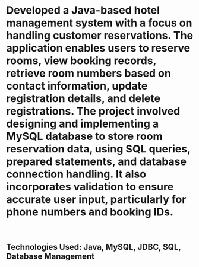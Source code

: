 <h1>Developed a Java-based hotel management system with a focus on handling customer reservations. The application enables users to reserve rooms, view booking records, retrieve room numbers based on contact information, update registration details, and delete registrations. The project involved designing and implementing a MySQL database to store room reservation data, using SQL queries, prepared statements, and database connection handling. It also incorporates validation to ensure accurate user input, particularly for phone numbers and booking IDs.</h1>
     <br>  
     <h2>Technologies Used: Java, MySQL, JDBC, SQL, Database Management</h2>
